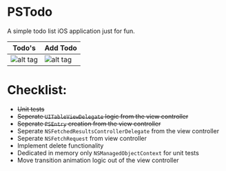 PSTodo
======

A simple todo list iOS application just for fun.


| Todo's        | Add Todo |
| ------------- |----------|
| ![alt tag](http://s1.postimg.org/3k19xmxzj/i_OS_Simulator_Screen_shot_Jun_30_2014_3_54_39.png)| ![alt tag](http://s1.postimg.org/6cpw3x8y7/i_OS_Simulator_Screen_shot_Jun_30_2014_3_55_01.png) |

# Checklist:
* ~~Unit tests~~
* ~~Seperate `UITableViewDelegate` logic from the view controller~~
* ~~Seperate `PSEntry` creation from the view controller~~
* Seperate `NSFetchedResultsControllerDelegate` from the view controller
* Seperate `NSFetchRequest` from view controller
* Implement delete functionality
* Dedicated in memory only `NSManagedObjectContext` for unit tests
* Move transition animation logic out of the view controller 